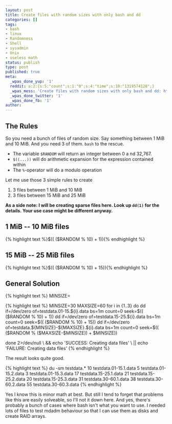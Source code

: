 ```yaml
---
layout: post
title: Create files with random sizes with only bash and dd
categories: []
tags:
- bash
- linux
- Randomness
- Shell
- sysadmin
- Unix
- useless math
status: publish
type: post
published: true
meta:
  _wpas_done_yup: '1'
  reddit: a:2:{s:5:"count";s:1:"0";s:4:"time";s:10:"1319574128";}
  _wpas_mess: 'Create files with random sizes with only bash and dd: http://wp.me/pxxjT-hK'
  _wpas_done_twitter: '1'
  _wpas_done_fb: '1'
author: 
---
```

<h2>The Rules</h2>
<p>So you need a bunch of files of random size. Say something between 1 MiB and 10 MiB. And you need 3 of them. <code>bash</code> to the rescue.</p>
<ul>
<li>The variable <code>$RANDOM</code> will return an integer between 0 a nd 32,767.</li>
<li><code>$((...))</code> will do arithmetic expansion for the expression contained within</li>
<li>The <code>%</code>-operator will do a modulo operation</li>
</ul>
<p>Let me use those 3 simple rules to create</p>
<ol>
<li>3 files between 1 MiB and 10 MiB</li>
<li>3 files between 15 MiB and 25 MiB</li>
</ol>
<p><strong>As a side note: I will be creating sparse files here. Look up <code>dd(1)</code> for the details. Your use case might be different anyway.</strong></p>
<h2>1 MiB -- 10 MiB files</h2>
<p>{% highlight text %}$(( ($RANDOM % 10) + 1)){% endhighlight %}</p>
<h2>15 MiB -- 25 MiB files</h2>
<p>{% highlight text %}$(( ($RANDOM % 10) + 15)){% endhighlight %}</p>
<h2>General Solution</h2>
<p>{% highlight text %}
MINSIZE=<number&gt;
MAXSIZE=<number&gt;
$(( ($RANDOM % ($MAXSIZE-$MINSIZE)) + $MINSIZE))
{% endhighlight %}</p>
<p>{% highlight text %}
MINSIZE=30
MAXSIZE=60
for i in {1..3}
do
    dd if=/dev/zero of=testdata.01-15.${i}.data bs=1m count=0 seek=$(( ($RANDOM % 10) + 1))
    dd if=/dev/zero of=testdata.15-25.${i}.data bs=1m count=0 seek=$(( ($RANDOM % 10) + 15))
    dd if=/dev/zero of=testdata.${MINSIZE}-${MAXSIZE}.${i}.data bs=1m count=0 seek=$(( ($RANDOM % ($MAXSIZE-$MINSIZE)) + $MINSIZE))</p>
<p>done 2&gt;/dev/null \
&amp;&amp; echo 'SUCCESS: Creating data files' \
|| echo 'FAILURE: Creating data files'
{% endhighlight %}</p>
<p>The result looks quite good.</p>
{% highlight text %}
du -sm testdata.*
10	testdata.01-15.1.data
5	testdata.01-15.2.data
3	testdata.01-15.3.data
17	testdata.15-25.1.data
21	testdata.15-25.2.data
20	testdata.15-25.3.data
31	testdata.30-60.1.data
38	testdata.30-60.2.data
55	testdata.30-60.3.data
{% endhighlight %}</p>
<p>Yes I know this is minor math at best. But still I tend to forget that problems like this are easily solveable, so I'll not it down here. And yes, there's probably a bunch of cases where bash isn't what you want to use. I needed lots of files to test mdadm behaviour so that I can use them as disks and create RAID arrays.</p>
